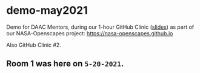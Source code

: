 # demo-may2021
Demo for DAAC Mentors, during our 1-hour GitHub Clinic ([slides](https://docs.google.com/presentation/d/1PzGAbEpNhT6CDPe1DCHf5-eVAjy-2R2D3VMHz7dY774/edit?usp=sharing)) as part of our NASA-Openscapes project: <https://nasa-openscapes.github.io>

Also GitHub Clinic #2.

## Room 1 was here on `5-20-2021`. 
